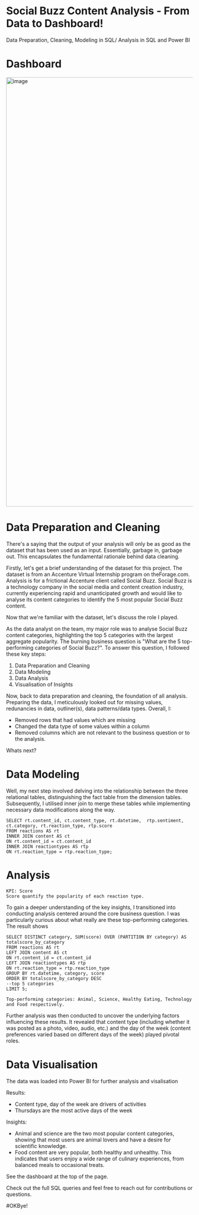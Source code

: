 # Social Buzz Content Analysis - From Data to Dashboard!
Data Preparation, Cleaning, Modeling in SQL/ Analysis in SQL and Power BI
# Dashboard

<img width="1158" alt="image" src="https://github.com/bisolaola/Accenture-SocialBuzz/assets/137617628/e08cb183-49f7-4aa4-b991-5cc385c6416c">


# Data Preparation and Cleaning

There's a saying that the output of your analysis will only be as good as the dataset that has been used as an input. Essentially, garbage in, garbage out. This encapsulates the fundamental rationale behind data cleaning.

Firstly, let's get a brief understanding of the dataset for this project. The dataset is from an Accenture Virtual Internship program on theForage.com.  Analysis is for a frictional Accenture client called Social Buzz. Social Buzz is a technology company in the social media and content creation industry, currently experiencing rapid and unanticipated growth and would like to analyse its content categories to identify the 5 most popular Social Buzz content. 

Now that we're familiar with the dataset, let's discuss the role I played.

As the data analyst on the team, my major role was to analyse Social Buzz content categories, highlighting the top 5 categories with the largest aggregate popularity. The burning business question is "What are the 5 top-performing categories of Social Buzz?". To answer this question, I followed these key steps: 

1. Data Preparation and Cleaning
4. Data Modeling
5. Data Analysis
6. Visualisation of Insights

Now, back to data preparation and cleaning, the foundation of all analysis. Preparing the data, I meticulously looked out for missing values, redunancies in data, outliner(s), data patterns/data types. Overall, I:

- Removed rows that had values which are missing
- Changed the data type of some values within a column
- Removed columns which are not relevant to the business question or to the analysis.

Whats next?

# Data Modeling

Well, my next step involved delving into the relationship between the three relational tables, distinguishing the fact table from the dimension tables. Subsequently, I utilised inner join to merge these tables while implementing necessary data modifications along the way.  

    SELECT rt.content_id, ct.content_type, rt.datetime,  rtp.sentiment, ct.category, rt.reaction_type, rtp.score
    FROM reactions AS rt
    INNER JOIN content AS ct
    ON rt.content_id = ct.content_id
    INNER JOIN reactiontypes AS rtp
    ON rt.reaction_type = rtp.reaction_type;

# Analysis 

    KPI: Score
    Score quantify the popularity of each reaction type.

To gain a deeper understanding of the key insights, I transitioned into conducting analysis centered around the core business question. I was particularly curious about what really are these top-performing categories. The result shows 

    SELECT DISTINCT category, SUM(score) OVER (PARTITION BY category) AS totalscore_by_category
    FROM reactions AS rt
    LEFT JOIN content AS ct
    ON rt.content_id = ct.content_id
    LEFT JOIN reactiontypes AS rtp
    ON rt.reaction_type = rtp.reaction_type
    GROUP BY rt.datetime, category, score
    ORDER BY totalscore_by_category DESC
    --top 5 categories 
    LIMIT 5;

    Top-performing categories: Animal, Science, Healthy Eating, Technology and Food respectively. 
    
 
Further analysis was then conducted to uncover the underlying factors influencing these results. It revealed that content type (including whether it was posted as a photo, video, audio, etc.) and the day of the week (content preferences varied based on different days of the week) played pivotal roles.

# Data Visualisation

The data was loaded into Power BI for further analysis and visalisation 

Results: 
- Content type, day of the week are drivers of activities
- Thursdays are the most active days of the week

Insights: 
- Animal and science are the two most popular content categories, showing that most users are animal lovers and have a desire for scientific knowledge.
- Food content are very popular, both healthy and unhealthy. This indicates that users enjoy a wide range of culinary experiences, from balanced meals to occasional treats. 

See the dashboard at the top of the page. 

Check out the full SQL queries and feel free to reach out for contributions or questions. 

#OKBye!

